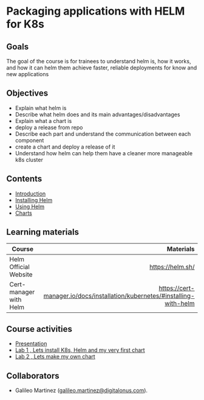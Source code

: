 # Packaging applications with HELM for K8s

## Goals
The goal of the course is for trainees to understand helm is, how it works, and how it can helm them achieve faster, reliable deployments for know and new applications   

## Objectives
- Explain what helm is      
- Describe what helm does and its main advantages/disadvantages     
- Explain what a chart is    
- deploy a release from repo     
- Describe each part and understand the communication between each component
- create a chart and deploy a release of it
- Understand how helm can help them have a cleaner more manageable k8s cluster

## Contents
- [Introduction](docs/Introduction.md)    
- [Installing Helm](docs/Installing_Helm.md)
- [Using Helm](docs/Using_Helm.md)
- [Charts](docs/Charts.md)

## Learning materials
| Course | Materials |
| ----------- |-------------:|
| Helm Official Website | https://helm.sh/ |
| Cert-manager with Helm    | https://cert-manager.io/docs/installation/kubernetes/#installing-with-helm |


## Course activities
- [Presentation](https://youtu.be/Zzwq9FmZdsU)
- [Lab 1 , Lets install K8s, Helm and my very first chart](Lab01.md)
- [Lab 2 , Lets make my own chart](Lab02.md)

## Collaborators
- Galileo Martinez (galileo.martinez@digitalonus.com).  
